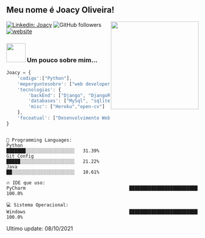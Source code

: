 <h2>Meu nome é Joacy Oliveira!</h2>
<img align='right' src="https://media.giphy.com/media/M9gbBd9nbDrOTu1Mqx/giphy.gif" width="230">

[![Linkedin: Joacy](https://img.shields.io/badge/-anmol-blue?style=flat-square&logo=Linkedin&logoColor=white&link=https://www.linkedin.com/in/anmol-p-singh/)](https://www.linkedin.com/in/joacyoliveira/)
![GitHub followers](https://img.shields.io/github/followers/JoacyOliveira?label=Follow&style=social)
[![website](https://img.shields.io/badge/Website-46a2f1.svg?&style=flat-square&logo=Google-Chrome&logoColor=white&link=https://anmolsingh.me/)](https://joacy-portfolio.herokuapp.com/)


### <img src="https://media.giphy.com/media/VgCDAzcKvsR6OM0uWg/giphy.gif" width="50"> Um pouco sobre mim...  

```javascript
Joacy = {
    'codigo':["Python"],
    'meperguntesobre': ["web developer", "tecnologia", "rec"],
    'tecnologias': {
        'backEnd': ["Django", "DjangoRest"],
        'databases': ["MySql", "sqlite"],
        'misc': ["Heroku","open-cv"]
    },
    'focoatual': ["Desenvolvimento Web"],
}
```

<!--START_SECTION:waka-->
```text

💬 Programming Languages: 
Python                                        ███████░░░░░░░░░░░░░░░░░░   31.39% 
Git Config                                    █████░░░░░░░░░░░░░░░░░░░░   21.22% 
Java                                          ██░░░░░░░░░░░░░░░░░░░░░░░   10.61%

🔥 IDE que uso: 
PyCharm                                      █████████████████████████   100.0%

💻 Sistema Operacional: 
Windows                                      █████████████████████████   100.0%

```




 Ultimo update: 08/10/2021
<!--END_SECTION:waka-->
